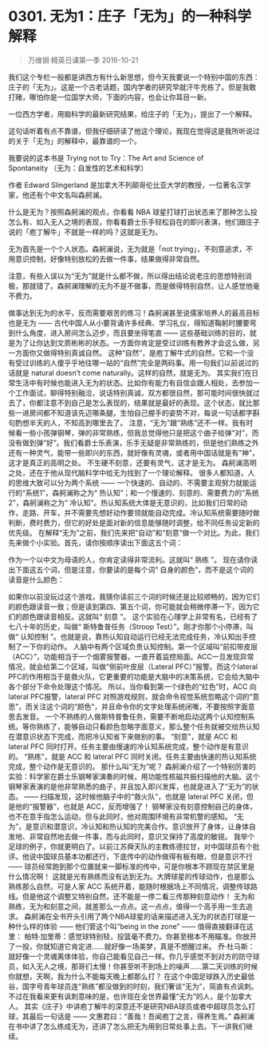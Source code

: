 # 0301. 无为1：庄子「无为」的一种科学解释
> 万维钢·精英日课第一季
2016-10-21

我们这个专栏一般都是讲西方有什么新思想，但今天我要说一个特别中国的东西：庄子的「无为」。这是一个古老话题，国内学者的研究早就汗牛充栋了。但是我敢打赌，哪怕你是一位国学大师，下面的内容，也会让你耳目一新。

一位西方学者，用脑科学的最新研究结果，给庄子的「无为」，提出了一个解释。

这句话听着有点不靠谱，但我仔细研读了他这个理论，我现在觉得这是我所听说过的关于「无为」的解释中，最靠谱的一个。

我要说的这本书是 Trying not to Try：The Art and Science of Spontaneity （无为：自发性的艺术和科学）

作者 Edward Slingerland 是加拿大不列颠哥伦比亚大学的教授，一位著名汉学家，他还有个中文名叫森舸澜。

什么是无为？按照森舸澜的观点，你看看 NBA 球星打球打出状态来了那种怎么投怎么有、如入无人之境的表现，你看看爵士乐手轻松自在的即兴表演，他们跟庄子说的「庖丁解牛」不就是一样的吗？这就是无为。

无为首先是一个个人状态。森舸澜说，无为就是「not trying」，不刻意追求，不用意识控制，好像特别放松的去做一件事，结果做得非常自然。

注意，有些人误以为“无为”就是什么都不做，所以得出结论说老庄的思想特别消极，那就错了。森舸澜理解的无为不是不做事，而是做得特别自然，让人感觉他毫不费力。

做事达到无为的水平，反而需要艰苦的练习！森舸澜甚至说儒家培养人的最高目标也是无为 —— 古代中国人从小要背诵许多经典、学习礼仪，得知道鞠躬时腰要弯到什么角度，进入房间怎么迈步，而且要坐得笔直 —— 这些基础训练的目的，就是为了让你达到文质彬彬的状态。一方面你肯定是受过训练有教养才会这么做，另一方面你又做得特别真诚自然。
这种“自然”，是庖丁解牛式的自然，它和一个没有受过训练的人傻乎乎地往哪一站的“自然”完全是两码事。用一句我们以前说过的话就是 natural doesn’t come naturally。这样的自然，就是无为。
其实我们在日常生活中有时候也能进入无为的状态。比如你有能力有自信会跟人相处，去参加一个工作面试，聊得特别融洽，说话特别真诚，双方都很自然，那可能时间很快就过去了，你都注意不到自己是怎么表现的，结果就是最好的表现。这个状态，就比那些一进房间都不知道该先迈哪条腿，生怕自己握手的姿势不对，每说一句话都字斟句酌想半天的人，不知高到哪里去了。
注意，“无为”跟“熟练”还不一样。我有时候看一些小孩弹钢琴，弹的非常熟练，但我总觉得他只是把这个曲子给弹“对”，而没有做到弹“好”。我们看爵士乐表演，乐手无疑是非常熟练的，但是他们熟练之外还有一种灵气，能带一些即兴的东西，就好像有灵魂，或者用中国话就是有“神”，这才是真正的高明之处。
不生硬不刻意，还要有灵气，这才是无为。
森舸澜高明之处，还在于他从现代脑科学中给无为找到了一个理论解释。
很多人都知道，人的思维大致可以分为两个系统 —— 一个快速的、自动的、不需要主观努力就能运行的“系统1”，森舸澜称之为“ 热认知”；和一个慢速的、刻意的、需要费力的“系统2”，森舸澜称之为“ 冷认知”。热认知系统大体是无意识的，比如我们日常的动作，走路、开车，并不需要先想好动作要领就能自动完成。冷认知系统需要随时做判断，费时费力，但它的好处是面对新的信息能够随时调整，给不同任务设定新的优先级。
在解释“无为”之前，我们先来把“自动”和“刻意”做一个对比。为此，我们先来做个小实验。首先，请你按顺序读出下面这五个词： 

作为一个以中文为母语的人，你肯定读得非常流利。这就叫“ 熟练 ”。
现在请你读出下面这五个词，但是注意，你要读的是每个词“ 自身的颜色”，而不是这个词的读音是什么颜色： 

如果你以前没玩过这个游戏，我猜你读前三个词的时候还是比较顺畅的，因为它们的颜色跟读音一致；但是读到第四、第五个词，你可能就会稍微停滞一下，因为它们的颜色跟读音相反。这就叫“ 刻意 ”。
这个实验在心理学上非常有名，已经有了七八十年的历史，叫做“ 斯特鲁普任务（Stroop Test）”。刚才你那个小停滞，叫做“ 认知控制 ”。也就是说，靠热认知自动运行已经无法完成任务，冷认知出手控制了一下你的动作。
人脑中有两个区域负责认知控制。第一个区域叫“前扣带皮层（ACC）”，功能相当于一个烟雾报警器，一直开着监控局面。ACC一旦发现异常情况，就会给第二个区域，叫做“侧前叶皮层（Lateral PFC）”报警。而这个lateral PFC的作用相当于是救火队，它更重要的功能是大脑中的决策系统，它会给大脑中各个部分下命令处理这个情况。
所以，当你看到第一个绿色的“红色”时，ACC 向 lateral PFC报警，lateral PFC 对照游戏规则，就会命令视觉系统忽略这个词的“意思”，而关注这个词的“颜色”，并且命令你的文字处理系统闭嘴，不要按照字面意思去发音。
一个不熟练的人做斯特普鲁任务，需要不断地启动这两个认知控制系统。等你熟练了，能够自动只看颜色忽略字面意义，那么整个任务就被交给热认知在潜意识状态下完成，而把冷认知省下来做别的事。
“刻意”，就是 ACC 和 lateral PFC 同时打开。任务主要由慢速的冷认知系统完成，整个动作是有意识的。
“熟练”，就是 ACC 和 lateral PFC 同时关闭。任务主要由快速的热认知系统完成，整个动作是无意识的。
那什么叫“无为”呢？
森舸澜介绍了一个特别厉害的实验：科学家在爵士乐钢琴家演奏的时候，用功能性核磁共振扫描他的大脑。这个钢琴家表演的是他非常熟悉的曲子，并且加入即兴发挥，也就是进入了“无为”的状态。
—— 扫描发现，这时候他脑子中的“救火队”，也就是 lateral PFC 关闭，但是他的“报警器”，也就是 ACC，反而增强了！
钢琴家没有刻意控制自己的身体，也不在意手指怎么运动，但与此同时，他对周围环境有非常机警的感知。
“无为”，是意识和潜意识，冷认知和热认知的完美合作。意识放开了身体，让身体自发地、非常自然地去做一件事，而与此同时，意识又保持了高度的敏锐。
我举个足球的例子，你就更明白了。以前江苏舜天队的主教练德拉甘，对中国球员有个批评。他说中国球员基本功都还行，下底传中的动作做得有板有眼，但是意识不行 —— 球员经常跑到那个位置就来一脚标准的传中，可是你根本不顾现在禁区里是什么情况啊！
这就是光有熟练而没有达到无为。大牌球星的传球动作，也是那么熟练那么自然，可是人家 ACC 系统开着，能随时根据场上不同情况，调整传球路线。但是他这个调整又特别自然，还不能是一停二看三传那种刻意动作！
无为和熟练，无为和刻意之间，就差那么一点点。这一点点，值得一个高手用一生去追求。
森舸澜在全书开头引用了两个NBA球星的话来描述进入无为的状态打球是一种什么样的体验 —— 他们管这个叫“being in the zone” —— 值得直接翻译在这里：
帕特·加里蒂：感觉球特别轻，投篮毫不费力。你甚至根本不用瞄准。你放开了一投，你就知道它肯定进……就好像一场美梦，真是不想醒过来。
乔·杜马斯：就好像一个灵魂离体体验，你自己能看见自己一样。你几乎感觉不到对方的防守球员，如入无人之境，那哥们太慢！你甚至听不到场上的噪声……第二天训练的时候你就想，天啊，我为什么不能每天晚上都那么打？
在这个中国足球跌入历史最低谷，国字号青年球员连“熟练”都没做到的时刻，我们奢谈“无为”，简直有点讽刺。不过在我看来更有讽刺意味的是，也许现在全世界最懂“无为”的人，是个加拿大人。
其实《庄子》中讲庖丁解牛的深意还不是研究NBA球员或者中超球员怎么打球，其最后一句话是 —— 文惠君曰：“善哉！吾闻庖丁之言，得养生焉。”
森舸澜在书中讲了怎么练成无为，还讲了怎么把无为用到日常处事上去。下一讲我们继续。
